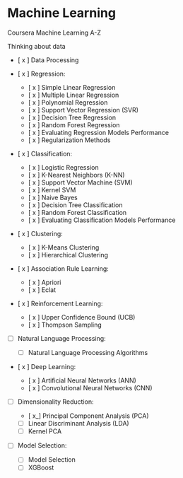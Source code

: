 # Machine Learning
Coursera Machine Learning A-Z

Thinking about data
  - [ x ] Data Processing
  
  - [ x ] Regression:
  
    - [ x ] Simple Linear Regression
    - [ x ] Multiple Linear Regression
    - [ x ] Polynomial Regression
    - [ x ] Support Vector Regression (SVR)
    - [ x ] Decision Tree Regression
    - [ x ] Random Forest Regression
    - [ x ] Evaluating Regression Models Performance
    - [ x ] Regularization Methods
  
  - [ x ] Classification:
    
    - [ x ] Logistic Regression
    - [ x ] K-Nearest Neighbors (K-NN)
    - [ x ] Support Vector Machine (SVM)
    - [ x ] Kernel SVM
    - [ x ] Naive Bayes
    - [ x ] Decision Tree Classification
    - [ x ] Random Forest Classification
    - [ x ] Evaluating Classification Models Performance
    
  - [ x ] Clustering:
  
    - [ x ] K-Means Clustering
    - [ x ] Hierarchical Clustering

  - [ x ] Association Rule Learning:
  
    - [ x ] Apriori
    - [ x ] Eclat

  - [ x ] Reinforcement Learning:
  
    - [ x ] Upper Confidence Bound (UCB)
    - [ x ] Thompson Sampling
    
  - [  ] Natural Language Processing:
  
    - [  ] Natural Language Processing Algorithms
  
  - [ x ] Deep Learning:
    
    - [ x ] Artificial Neural Networks (ANN)
    - [ x ] Convolutional Neural Networks (CNN)
  
  - [  ] Dimensionality Reduction:
  
    - [ x_] Principal Component Analysis (PCA)
    - [   ] Linear Discriminant Analysis (LDA)
    - [   ] Kernel PCA
    
  - [  ] Model Selection:
  
    - [  ] Model Selection
    - [  ] XGBoost
